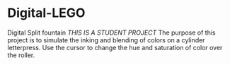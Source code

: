 # Digital-LEGO
Digital Split fountain 
*THIS IS A STUDENT PROJECT*
The purpose of this project is to simulate the inking and blending of colors on a cylinder letterpress. 
Use the cursor to change the hue and saturation of color over the roller. 
